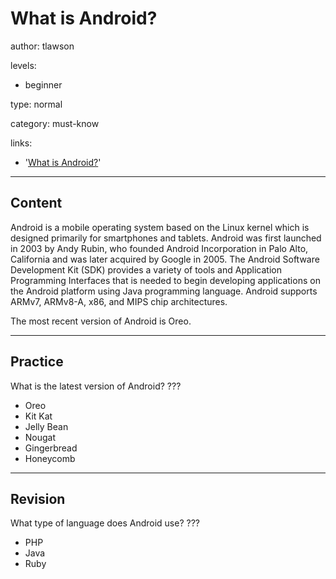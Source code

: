 # What is Android?
author: tlawson

levels:

  - beginner

type: normal

category: must-know

links:

  - '[What is Android?](https://developer.android.com/guide)'

---
## Content

Android is a mobile operating system based on the Linux kernel which is designed primarily for smartphones and tablets. Android was first launched in 2003 by Andy Rubin, who founded Android Incorporation in Palo Alto, California and was later acquired by Google in 2005. The Android Software Development Kit (SDK) provides a variety of tools and Application Programming Interfaces that is needed to begin developing applications on the Android platform using Java programming language. Android supports ARMv7, ARMv8-A, x86, and MIPS chip architectures. 

The most recent version of Android is Oreo.



---
## Practice

What is the latest version of Android?
???

* Oreo
* Kit Kat
* Jelly Bean 
* Nougat
* Gingerbread
* Honeycomb 

---
## Revision

What type of language does Android use?
???

* PHP
* Java
* Ruby
